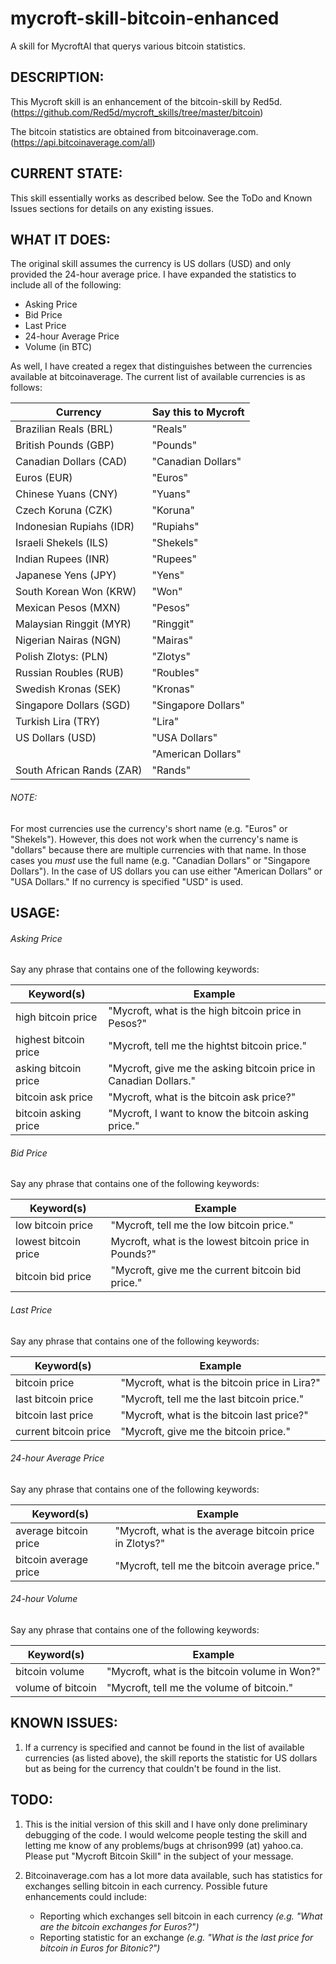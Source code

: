 # mycroft-skill-bitcoin-enhanced
A skill for MycroftAI that querys various bitcoin statistics.

## DESCRIPTION:

This Mycroft skill is an enhancement of the bitcoin-skill by Red5d.
(https://github.com/Red5d/mycroft_skills/tree/master/bitcoin)

The bitcoin statistics are obtained from bitcoinaverage.com.
(https://api.bitcoinaverage.com/all)

## CURRENT STATE:

This skill essentially works as described below.  See the ToDo and
Known  Issues sections for details on any existing issues.

## WHAT IT DOES:

The original skill assumes the currency is  US dollars (USD) and
only provided the 24-hour average price.  I have expanded the
statistics to include all of the following:

- Asking Price
- Bid Price
- Last Price
- 24-hour Average Price
- Volume (in BTC)

As well, I have created a regex that distinguishes between the 
currencies available at bitcoinaverage.  The current list of 
available currencies is as follows:

| Currency | Say this to Mycroft |
| -------- | ------------------- |
| Brazilian Reals (BRL) | "Reals" |
| British Pounds (GBP) | "Pounds" |
| Canadian Dollars (CAD) | "Canadian Dollars" |
| Euros (EUR) | "Euros" |
| Chinese Yuans (CNY) | "Yuans" |
| Czech Koruna (CZK) | "Koruna" |
| Indonesian Rupiahs (IDR) | "Rupiahs" |
| Israeli Shekels (ILS) | "Shekels" |
| Indian Rupees (INR) | "Rupees" |
| Japanese Yens (JPY) | "Yens" |
| South Korean Won (KRW) | "Won" |
| Mexican Pesos (MXN) | "Pesos" |
| Malaysian Ringgit (MYR) | "Ringgit" |
| Nigerian Nairas (NGN) | "Mairas" |
| Polish Zlotys:  (PLN)| "Zlotys" |
| Russian Roubles (RUB) | "Roubles" |
| Swedish Kronas (SEK) | "Kronas" |
| Singapore Dollars (SGD) | "Singapore Dollars" |
| Turkish Lira (TRY) | "Lira" |
| US Dollars (USD) | "USA Dollars" |
| | "American Dollars" |
| South African Rands (ZAR) | "Rands" |

###### NOTE:

For most currencies use the currency's short name (e.g. "Euros" or
"Shekels").  However, this does not work when the currency's name is
"dollars" because there are multiple currencies with that name.  In
those cases you *must* use the full name (e.g. "Canadian Dollars" or
"Singapore Dollars").  In the case of US dollars you can use either
"American Dollars" or "USA Dollars."  If no currency is specified
"USD" is used.

## USAGE:

###### Asking Price

Say any phrase that contains one of the following keywords:

| Keyword(s) | Example |
| ---------- | ------- |
| high bitcoin price | "Mycroft, what is the high bitcoin price in Pesos?" |
| highest bitcoin price | "Mycroft, tell me the hightst bitcoin price."
| asking bitcoin price | "Mycroft, give me the asking bitcoin price in Canadian Dollars." |
| bitcoin ask price | "Mycroft, what is the bitcoin ask price?" |
| bitcoin asking price | "Mycroft, I want to know the bitcoin asking price." |

###### Bid Price

Say any phrase that contains one of the following keywords:

| Keyword(s) | Example |
| ---------- | ------- |
| low bitcoin price | "Mycroft, tell me the low bitcoin price." |
| lowest bitcoin price | Mycroft, what is the lowest bitcoin price in Pounds?" |
| bitcoin bid price | "Mycroft, give me the current bitcoin bid price."

###### Last Price

Say any phrase that contains one of the following keywords:

| Keyword(s) | Example |
| ---------- | ------- |
| bitcoin price | "Mycroft, what is the bitcoin price in Lira?" |
| last bitcoin price | "Mycroft, tell me the last bitcoin price." |
| bitcoin last price | "Mycroft, what is the bitcoin last price?" |
| current bitcoin price | "Mycroft, give me the bitcoin price." |

###### 24-hour Average Price

Say any phrase that contains one of the following keywords:

| Keyword(s) | Example |
| ---------- | ------- |
| average bitcoin price | "Mycroft, what is the average bitcoin price in Zlotys?" |
| bitcoin average price | "Mycroft, tell me the bitcoin average price." |

###### 24-hour Volume

Say any phrase that contains one of the following keywords:

| Keyword(s) | Example |
| ---------- | ------- |
| bitcoin volume | "Mycroft, what is the bitcoin volume in Won?" |
| volume of bitcoin | "Mycroft, tell me the volume of bitcoin." |


## KNOWN ISSUES:

1.  If a currency is specified and cannot be found in the list of available
currencies (as listed above), the skill reports the statistic for US dollars
but as being for the currency that couldn't be found in the list.

## TODO:

1.  This is the initial version of this skill and I have only done
preliminary debugging of the code.  I would welcome people testing the skill
and letting me know of any problems/bugs at chrison999 (at) yahoo.ca. 
Please put "Mycroft Bitcoin Skill" in the subject of your message.

2.  Bitcoinaverage.com has a lot more data  available,  such has statistics
for exchanges selling bitcoin in each currency.  Possible future
enhancements could include:
    - Reporting which exchanges sell bitcoin in each currency *(e.g. "What are
the bitcoin exchanges for Euros?")*
    - Reporting statistic for an exchange *(e.g. "What is the last price for
bitcoin in Euros for Bitonic?")*

